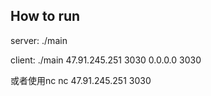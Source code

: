 ## How to run
server:
./main

client:
./main 47.91.245.251 3030 0.0.0.0 3030

或者使用nc
nc 47.91.245.251 3030